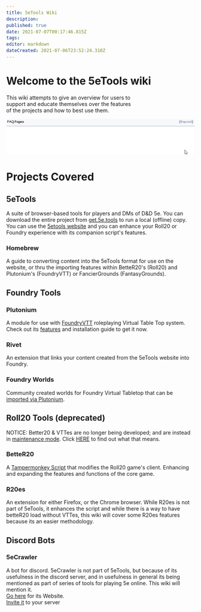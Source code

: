 ```yaml
---
title: 5eTools Wiki
description: 
published: true
date: 2021-07-07T00:17:46.815Z
tags: 
editor: markdown
dateCreated: 2021-07-06T23:52:24.310Z
---
```


# Welcome to the 5eTools wiki

This wiki attempts to give an overview for users to  
support and educate themselves over the features  
of the projects and how to best use them.

![expand.webp](/expand.webp)

# Projects Covered

## 5eTools

A suite of browser-based tools for players and DMs of D&D 5e. You can download the entire project from [get.5e.tools](https://get.5etools.com/) to run a local (offline) copy. You can use the [5etools website](https://5e.tools/) and you can enhance your Roll20 or Foundry experience with its companion script's features.

### Homebrew

A guide to converting content into the 5eTools format for use on the website, or thru the importing features within BetteR20's (Roll20) and Plutonium's (FoundryVTT) or FancierGrounds (FantasyGrounds).

## Foundry Tools

### Plutonium

A module for use with [FoundryVTT](http://foundryvtt.com/) roleplaying Virtual Table Top system. Check out its [features](https://wiki.5e.tools/index.php/Feature:_FoundryTool) and installation guide to get it now.

### Rivet

An extension that links your content created from the 5eTools website into Foundry.

### Foundry Worlds

Community created worlds for Foundry Virtual Tabletop that can be [imported via Plutonium](https://wiki.5e.tools/index.php/Feature:Importing:World).

## Roll20 Tools (deprecated)

NOTICE: Better20 & VTTes are no longer being developed; and are instead in [maintenance mode](https://wiki.5e.tools/index.php/BetteR20:maintenance_mode). Click [HERE](https://wiki.5e.tools/index.php/BetteR20:maintenance_mode) to find out what that means.

### BetteR20

A [Tampermonkey Script](https://www.tampermonkey.net/) that modifies the Roll20 game's client. Enhancing and expanding the features and functions of the core game.

### R20es

An extension for either Firefox, or the Chrome browser. While R20es is not part of 5eTools, it enhances the script and while there is a way to have betteR20 load without VTTes, this wiki will cover some R20es features because its an easier methodology.

## Discord Bots

### 5eCrawler

A bot for discord. 5eCrawler is not part of 5eTools, but because of its usefulness in the discord server, and in usefulness in general its being mentioned as part of series of tools for playing 5e online. This wiki will mention it.  
[Go here](https://crawleremporium.com/) for its Website.  
[Invite it](https://discordapp.com/oauth2/authorize?client_id=559331529378103317&scope=bot&permissions=536977472) to your server